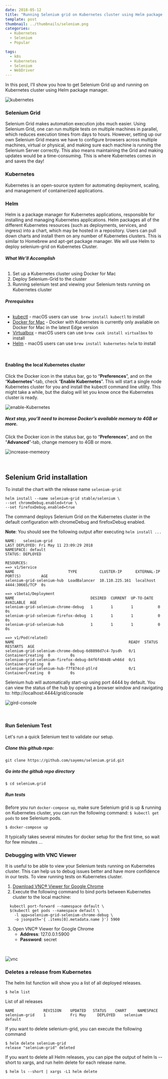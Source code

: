 ```yaml
---
date: 2018-05-12
title: "Running Selenium grid on Kubernetes cluster using Helm package manager"
template: post
thumbnail: ../thumbnails/selenium.png
categories:
  - Kubernetes
  - Selenium
  - Popular

tags:
  - k8s
  - Kubernetes
  - Selenium
  - WebDriver
---
```


In this post, I’ll show you how to get Selenium Grid up and running on Kubernetes cluster using Helm package manager.

![kubernetes][4]

### **Selenium Grid**
Selenium Grid makes automation execution jobs much easier. Using Selenium Grid, one can run multiple tests on multiple machines in parallel, which reduces execution times from days to hours. However, setting up our own Selenium Grid means we have to configure browsers across multiple machines, virtual or physical, and making sure each machine is running the Selenium Server correctly. This also means maintaining the Grid and making updates would be a time-consuming. This is where Kubernetes comes in and saves the day!

### **Kubernetes**
Kubernetes is an open-source system for automating deployment, scaling, and management of containerized applications.

### **Helm** 
Helm is a package manager for Kubernetes applications, responsible for installing and managing Kubernetes applications. Helm packages all of the different Kubernetes resources (such as deployments, services, and ingress) into a chart, which may be hosted in a repository. Users can pull down charts and install them on any number of Kubernetes clusters. This is similar to Homebrew and apt-get package manager. We will use Helm to deploy selenium-grid on Kubernetes Cluster.


###### **What We’ll Accomplish**
1. Set up a Kubernetes cluster using Docker for Mac 
2. Deploy Selenium-Grid to the cluster
3. Running selenium test and viewing your Selenium tests running on Kubernetes cluster


###### **Prerequisites**
- [kubectl](https://kubernetes.io/docs/tasks/tools/install-kubectl/) - macOS users can use ``` brew install kubectl``` to install 
- [Docker for Mac](https://download.docker.com/mac/edge/Docker.dmg) - Docker with Kubernetes is currently only available on Docker for Mac in the latest Edge version
- [Virtualbox](https://www.virtualbox.org/wiki/Downloads) - macOS users can use ```brew cask install virtualbox``` to install
- [Helm](https://github.com/kubernetes/helm/blob/master/docs/install.md) - macOS users can use ```brew install kubernetes-helm``` to install 

&nbsp;

#### **Enabling the local Kubernetes cluster**
Click the Docker icon in the status bar, go to “**Preferences**”, and on the “**Kubernetes**”-tab, check “**Enable Kubernetes**”. This will start a single node Kubernetes cluster for you and install the kubectl command line utility. This might take a while, but the dialog will let you know once the Kubernetes cluster is ready.

![enable-Kubernetes][1]
    
##### **Next step, you’ll need to increase Docker’s available memory to 4GB or more.**
    
Click the Docker icon in the status bar, go to “**Preferences**”, and on the “**Advanced**”-tab, change memoery to 4GB or more.

![increase-memeory][3]

&nbsp;

## **Selenium Grid installation**

To install the chart with the release name `selenium-grid`:

```
helm install --name selenium-grid stable/selenium \
--set chromeDebug.enabled=true \
--set firefoxDebug.enabled=true
```

The command deploys Selenium Grid on the Kubernetes cluster in the default configuration with chromeDebug and firefoxDebug enabled.

**Note**: You should see the following output after executing ```helm install ...```

```
NAME:   selenium-grid
LAST DEPLOYED: Fri May 11 23:09:29 2018
NAMESPACE: default
STATUS: DEPLOYED

RESOURCES:
==> v1/Service
NAME                        TYPE          CLUSTER-IP      EXTERNAL-IP  PORT(S)         AGE
selenium-grid-selenium-hub  LoadBalancer  10.110.225.161  localhost    4444:30665/TCP  0s

==> v1beta1/Deployment
NAME                                  DESIRED  CURRENT  UP-TO-DATE  AVAILABLE  AGE
selenium-grid-selenium-chrome-debug   1        1        1           0          0s
selenium-grid-selenium-firefox-debug  1        1        1           0          0s
selenium-grid-selenium-hub            1        1        1           0          0s

==> v1/Pod(related)
NAME                                                   READY  STATUS             RESTARTS  AGE
selenium-grid-selenium-chrome-debug-6d8898d7c4-7psdh   0/1    ContainerCreating  0         0s
selenium-grid-selenium-firefox-debug-84f6f484d8-wh66d  0/1    ContainerCreating  0         0s
selenium-grid-selenium-hub-f7f874cd-p5lrd              0/1    ContainerCreating  0         0s
```

Selenium hub will automatically start-up using port 4444 by default. You can view the status of the hub by opening a browser window and navigating to: http://localhost:4444/grid/console

![gird-console][2]

&nbsp;

### Run Selenium Test
Let's run a quick Selenium test to validate our setup.

##### Clone this github repo:
```
git clone https://github.com/sayems/selenium.grid.git
```

##### Go into the github repo directory
```
$ cd selenium.grid
```

##### Run tests
Before you run ```docker-compose up```, make sure Selenium grid is up & running on Kubernetes cluster, you can run the following command: ```$ kubectl get pods``` to see Selenium pods.

```
$ docker-compose up
```
It typically takes several minutes for docker setup for the first time, so wait for few minutes ...

### **Debugging with VNC Viewer**

It is useful to be able to view your Selenium tests running on Kubernetes cluster. This can help us to debug issues better and have more confidence in our tests. To view running tests on Kubernetes cluster.

1. [Download VNC® Viewer for Google Chrome](https://chrome.google.com/webstore/detail/vnc%C2%AE-viewer-for-google-ch/iabmpiboiopbgfabjmgeedhcmjenhbla?hl=en)
2. Execute the following command to bind ports between Kubernetes cluster to the local machine:

```
  kubectl port-forward --namespace default \
  $(kubectl get pods --namespace default \
    -l app=selenium-grid-selenium-chrome-debug \
    -o jsonpath='{ .items[0].metadata.name }') 5900
```
3. Open VNC® Viewer for Google Chrome
    - **Address**: 127.0.0.1:5900
    - **Password**: secret

&nbsp;

![vnc][5]


### **Deletes a release from Kubernetes**

The helm list function will show you a list of all deployed releases.
```
$ helm list
```

List of all releases
```
NAME         	 REVISION	 UPDATED   STATUS  	 CHART     NAMESPACE
selenium-grid	 1       	 Fri May 	 DEPLOYED	 selenium	 default
```

If you want to delete selenium-grid, you can execute the following command
```
$ helm delete selenium-grid
release "selenium-grid" deleted
```

If you want to delete all Helm releases, you can pipe the output of helm ls --short to xargs, and run helm delete for each release name.
```
$ helm ls --short | xargs -L1 helm delete
```

[1]: ../images/grid/enable-kubernetes.png
[2]: ../images/grid/gird-console.png
[3]: ../images/grid/increase-memeory.png
[4]: ../images/grid/selenium.png
[5]: ../images/grid/vnc.png
